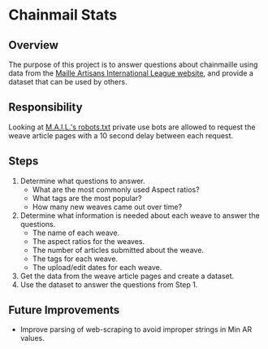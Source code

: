 # Chainmail Stats

## Overview

The purpose of this project is to answer questions about chainmaille using data from the [Maille Artisans International League website](https://www.mailleartisans.org/), and provide a dataset that can be used by others.


## Responsibility

Looking at [M.A.I.L.'s robots.txt](https://www.mailleartisans.org/robots.txt) private use bots are allowed to request the weave article pages with a 10 second delay between each request.


## Steps

1. Determine what questions to answer.
    * What are the most commonly used Aspect ratios?
    * What tags are the most popular?
    * How many new weaves came out over time? 
2. Determine what information is needed about each weave to answer the questions.
    * The name of each weave.
    * The aspect ratios for the weaves.
    * The number of articles submitted about the weave.
    * The tags for each weave.
    * The upload/edit dates for each weave.
3. Get the data from the weave article pages and create a dataset.
4. Use the dataset to answer the questions from Step 1.


## Future Improvements

* Improve parsing of web-scraping to avoid improper strings in Min AR values.